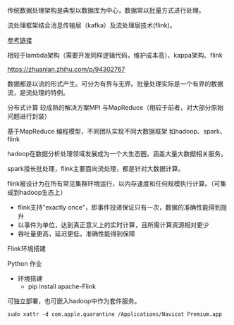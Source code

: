 传统数据处理架构是典型以数据库为中心，数据常以批量方式进行处理。

流处理框架结合消息传输层（kafka）及流处理层技术(flink)。

[参考链接](!https://zhuanlan.zhihu.com/p/104585830)

相较于lambda架构（需要开发同样逻辑代码，维护成本高）、kappa架构、flink



https://zhuanlan.zhihu.com/p/94302767

数据都是以流的形式产生。可分为有界与无界。批量处理实际是一个有界的数据流，是流处理的特例。

分布式计算 较成熟的解决方案MPI 与MapReduce（相较于前者，对大部分原始问题进行封装）

基于MapReduce 编程模型，不同团队实现不同大数据框架 如hadoop、spark、flink

hadoop在数据分析处理领域发展成为一个大生态圈，涵盖大量大数据相关服务。

spark擅长批处理，flink主要面向流处理，都是针对大数据计算。

flink被设计为在所有常见集群环境运行，以内存速度和任何规模执行计算。（可集成到hadoop生态上）

- flink支持"exactly once"，即事件投递保证只有一次，数据的准确性能得到提升
- 以事件为单位，达到真正意义上的实时计算，且所需计算资源相对更少
- 吞吐量更高，延迟更低，准确性能得到保障



Flink环境搭建



Python 作业

- 环境搭建 
  - pip install apache-Flink



可独立部署，也可嵌入hadoop中作为套件服务。

```
sudo xattr -d com.apple.quarantine /Applications/Navicat Premium.app
```